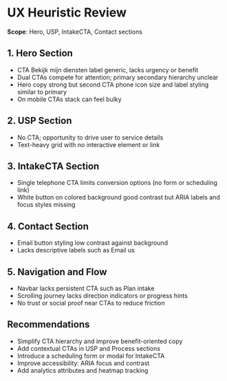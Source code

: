 # UX Heuristic Review

**Scope**: Hero, USP, IntakeCTA, Contact sections

## 1. Hero Section
- CTA Bekijk mijn diensten label generic, lacks urgency or benefit  
- Dual CTAs compete for attention; primary secondary hierarchy unclear  
- Hero copy strong but second CTA phone icon size and label styling similar to primary  
- On mobile CTAs stack can feel bulky  

## 2. USP Section
- No CTA; opportunity to drive user to service details  
- Text-heavy grid with no interactive element or link  

## 3. IntakeCTA Section
- Single telephone CTA limits conversion options (no form or scheduling link)  
- White button on colored background good contrast but ARIA labels and focus styles missing  

## 4. Contact Section
- Email button styling low contrast against background  
- Lacks descriptive labels such as Email us  

## 5. Navigation and Flow
- Navbar lacks persistent CTA such as Plan intake  
- Scrolling journey lacks direction indicators or progress hints  
- No trust or social proof near CTAs to reduce friction  

## Recommendations
- Simplify CTA hierarchy and improve benefit-oriented copy  
- Add contextual CTAs in USP and Process sections  
- Introduce a scheduling form or modal for IntakeCTA  
- Improve accessibility: ARIA focus and contrast  
- Add analytics attributes and heatmap tracking  
